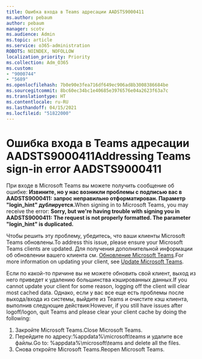 ```yaml
---
title: Ошибка входа в Teams адресации AADSTS9000411
ms.author: pebaum
author: pebaum
manager: scotv
ms.audience: Admin
ms.topic: article
ms.service: o365-administration
ROBOTS: NOINDEX, NOFOLLOW
localization_priority: Priority
ms.collection: Adm_O365
ms.custom:
- "9000744"
- "5689"
ms.openlocfilehash: 7b0e90e3fea716df649ec906ad8b3008386684be
ms.sourcegitcommit: 8bc60ec34bc1e40685e3976576e04a2623f63a7c
ms.translationtype: HT
ms.contentlocale: ru-RU
ms.lasthandoff: 04/15/2021
ms.locfileid: "51822000"
---
```

# <a name="addressing-teams-sign-in-error-aadsts9000411"></a><span data-ttu-id="0a094-102">Ошибка входа в Teams адресации AADSTS9000411</span><span class="sxs-lookup"><span data-stu-id="0a094-102">Addressing Teams sign-in error AADSTS9000411</span></span>

<span data-ttu-id="0a094-103">При входе в Microsoft Teams вы можете получить сообщение об ошибке: **Извините, но у нас возникли проблемы с подписью вас в AADSTS9000411: запрос неправильно отформатирован. Параметр "login_hint" дублируется.**</span><span class="sxs-lookup"><span data-stu-id="0a094-103">When signing in to Microsoft Teams, you may receive the error: **Sorry, but we're having trouble with signing you in AADSTS9000411: The request is not properly formatted. The parameter "login_hint" is duplicated.**</span></span>

<span data-ttu-id="0a094-104">Чтобы решить эту проблему, убедитесь, что ваши клиенты Microsoft Teams обновлены.</span><span class="sxs-lookup"><span data-stu-id="0a094-104">To address this issue, please ensure your Microsoft Teams clients are updated.</span></span> <span data-ttu-id="0a094-105">Для получения дополнительной информации об обновлении вашего клиента см. [Обновление Microsoft Teams](https://support.office.com/article/Update-Microsoft-Teams-535a8e4b-45f0-4f6c-8b3d-91bca7a51db1).</span><span class="sxs-lookup"><span data-stu-id="0a094-105">For more information on updating your client, see [Update Microsoft Teams](https://support.office.com/article/Update-Microsoft-Teams-535a8e4b-45f0-4f6c-8b3d-91bca7a51db1).</span></span>

<span data-ttu-id="0a094-106">Если по какой-то причине вы не можете обновить свой клиент, выход из него приведет к удалению большинства кэшированных данных.</span><span class="sxs-lookup"><span data-stu-id="0a094-106">If you cannot update your client for some reason, logging off the client will clear most cached data.</span></span> <span data-ttu-id="0a094-107">Однако, если у вас все еще есть проблемы после выхода/входа из системы, выйдите из Teams и очистите кэш клиента, выполнив следующие действия:</span><span class="sxs-lookup"><span data-stu-id="0a094-107">However, if you still have issues after logoff/logon, quit Teams and please clear your client cache by doing the following:</span></span>
1. <span data-ttu-id="0a094-108">Закройте Microsoft Teams.</span><span class="sxs-lookup"><span data-stu-id="0a094-108">Close Microsoft Teams.</span></span>
2. <span data-ttu-id="0a094-109">Перейдите по адресу:%appdata%\microsoft\teams и удалите все файлы.</span><span class="sxs-lookup"><span data-stu-id="0a094-109">Go to: %appdata%\microsoft\teams and delete all the files.</span></span>
3. <span data-ttu-id="0a094-110">Снова откройте Microsoft Teams.</span><span class="sxs-lookup"><span data-stu-id="0a094-110">Reopen Microsoft Teams.</span></span>
